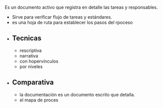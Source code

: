Es un documento activo que registra en detalle las tareas y responsables.
- Sirve para verificar flujo de tareas y estándares.
- es una hoja de ruta para establecer los pasos del rpoceso
- ## Tecnicas
	- rescriptiva
	- narrativa
	- con hopervínculos
	- por niveles
- ## Comparativa
	- la documentación es un documento escrito que detalla.
	- el mapa de proces